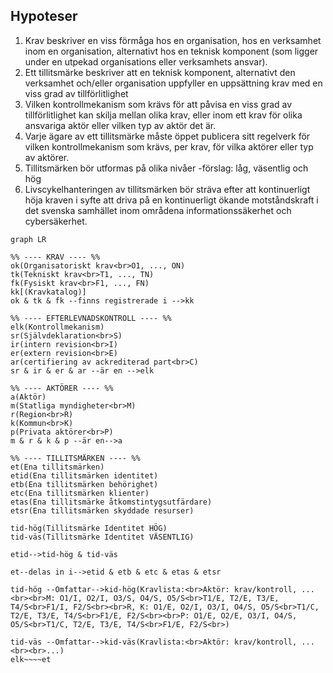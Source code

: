 ## Hypoteser
1.	Krav beskriver en viss förmåga hos en organisation, hos en verksamhet inom en organisation, alternativt hos en teknisk komponent (som ligger under en utpekad organisations eller verksamhets ansvar).
2.	Ett tillitsmärke beskriver att en teknisk komponent, alternativt den verksamhet och/eller organisation uppfyller en uppsättning krav med en viss grad av tillförlitlighet
3.	Vilken kontrollmekanism som krävs för att påvisa en viss grad av tillförlitlighet kan skilja mellan olika krav, eller inom ett krav för olika ansvariga aktör eller vilken typ av aktör det är.
4.	Varje ägare av ett tillitsmärke måste öppet publicera sitt regelverk för vilken kontrollmekanism som krävs, per krav, för vilka aktörer eller typ av aktörer.
5.	Tillitsmärken bör utformas på olika nivåer -förslag:  låg, väsentlig och hög
6.	Livscykelhanteringen av tillitsmärken bör sträva efter att kontinuerligt höja kraven i syfte att driva på en kontinuerligt ökande motståndskraft i det svenska samhället inom områdena informationssäkerhet och cybersäkerhet.

```mermaid
graph LR

%% ---- KRAV ---- %%
ok(Organisatoriskt krav<br>O1, ..., ON)
tk(Tekniskt krav<br>T1, ..., TN)
fk(Fysiskt krav<br>F1, ..., FN)
kk[(Kravkatalog)]
ok & tk & fk --finns registrerade i -->kk

%% ---- EFTERLEVNADSKONTROLL ---- %%
elk(Kontrollmekanism)
sr(Självdeklaration<br>S)
ir(intern revision<br>I)
er(extern revision<br>E)
ar(certifiering av ackrediterad part<br>C)
sr & ir & er & ar --är en -->elk

%% ---- AKTÖRER ---- %%
a(Aktör)
m(Statliga myndigheter<br>M)
r(Region<br>R)
k(Kommun<br>K)
p(Privata aktörer<br>P)
m & r & k & p --är en-->a

%% ---- TILLITSMÄRKEN ---- %%
et(Ena tillitsmärken)
etid(Ena tillitsmärken identitet)
etb(Ena tillitsmärken behörighet)
etc(Ena tillitsmärken klienter)
etas(Ena tillitsmärke åtkomstintygsutfärdare)
etsr(Ena tillitsmärken skyddade resurser)

tid-hög(Tillitsmärke Identitet HÖG)
tid-väs(Tillitsmärke Identitet VÄSENTLIG)

etid-->tid-hög & tid-väs

et--delas in i-->etid & etb & etc & etas & etsr

tid-hög --Omfattar-->kid-hög(Kravlista:<br>Aktör: krav/kontroll, ...<br><br>M: O1/I, O2/I, O3/S, O4/S, O5/S<br>T1/E, T2/E, T3/E, T4/S<br>F1/I, F2/S<br><br>R, K: O1/E, O2/I, O3/I, O4/S, O5/S<br>T1/C, T2/E, T3/E, T4/S<br>F1/E, F2/S<br><br>P: O1/E, O2/E, O3/I, O4/S, O5/S<br>T1/C, T2/E, T3/E, T4/S<br>F1/E, F2/S<br>)

tid-väs --Omfattar-->kid-väs(Kravlista:<br>Aktör: krav/kontroll, ...<br><br>...)
elk~~~~et
```

